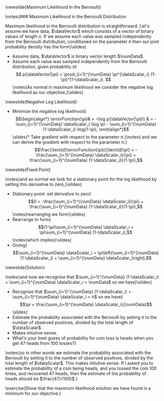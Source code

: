\newslide{Maximum Likelihood in the Bernoulli}

\notes{### Maximum Likelihood in the Bernoulli Distribution

Maximum likelihood in the Bernoulli distribution is straightforward. Let's assume we have data, $\dataVector$ which consists of a vector of binary values of length $n$. If we assume each value was sampled independently from the Bernoulli distribution, conditioned on the parameter $\pi$ then our joint probability density has the form}\slides{
* Assume data, $\dataVector$ is binary vector length $\numData$. 
* Assume each value was sampled independently from the  Bernoulli distribution, given probability $\pi$}
$$
p(\dataVector|\pi) = \prod_{i=1}^{\numData} \pi^{\dataScalar_i} (1-\pi)^{1-\dataScalar_i}.
$$
\notes{As normal in maximum likelihood we consider the negative log likelihood as our objective,}\slides{

\newslide{Negative Log Likelihood}

* Minimize the negative log likelihood}
  $$\begin{align*}
  \errorFunction(\pi)& = -\log p(\dataVector|\pi)\\ 
                     & = -\sum_{i=1}^{\numData} \dataScalar_i \log \pi - \sum_{i=1}^{\numData} (1-\dataScalar_i) \log(1-\pi),
  \end{align*}$$
\slides{* Take gradient with respect to the parameter $\pi$.}\notes{
and we can derive the gradient with respect to the parameter $\pi$.}
  $$\frac{\text{d}\errorFunction(\pi)}{\text{d}\pi} = -\frac{\sum_{i=1}^{\numData} \dataScalar_i}{\pi}  + \frac{\sum_{i=1}^{\numData} (1-\dataScalar_i)}{1-\pi},$$

\newslide{Fixed Point}

\notes{and as normal we look for a stationary point for the log likelihood by setting this derivative to zero,}\slides{
* Stationary point: set derivative to zero}
  $$0 = -\frac{\sum_{i=1}^{\numData} \dataScalar_i}{\pi}  + \frac{\sum_{i=1}^{\numData} (1-\dataScalar_i)}{1-\pi},$$
\notes{rearranging we form}\slides{
* Rearrange to form}
  $$(1-\pi)\sum_{i=1}^{\numData} \dataScalar_i =   \pi\sum_{i=1}^{\numData} (1-\dataScalar_i),$$
\notes{which implies}\slides{
* Giving}
  $$\sum_{i=1}^{\numData} \dataScalar_i =   \pi\left(\sum_{i=1}^{\numData} (1-\dataScalar_i) + \sum_{i=1}^{\numData} \dataScalar_i\right),$$

\newslide{Solution}

\notes{and now we recognise that $\sum_{i=1}^{\numData} (1-\dataScalar_i) + \sum_{i=1}^{\numData} \dataScalar_i = \numData$ so we have}\slides{
* Recognise that $\sum_{i=1}^{\numData} (1-\dataScalar_i) + \sum_{i=1}^{\numData} \dataScalar_i = n$ so we have}
  $$\pi = \frac{\sum_{i=1}^{\numData} \dataScalar_i}{\numData}$$
\slides{
* Estimate the probability associated with the Bernoulli by setting it to the number of observed positives, divided by the total length of $\dataScalar$. 
* Makes intiutive sense. 
* What's your best guess of probability for coin toss is heads when you get 47 heads from 100 tosses?}

\notes{so in other words we estimate the probability associated with the Bernoulli by setting it to the number of observed positives, divided by the total length of $\dataScalar$. This makes intiutive sense. If I asked you to estimate the probability of a coin being heads, and you tossed the coin 100 times, and recovered 47 heads, then the estimate of the probability of heads should be $\frac{47}{100}$.}

\exercise{Show that the maximum likelihood solution we have found is a *minimum* for our objective.}

